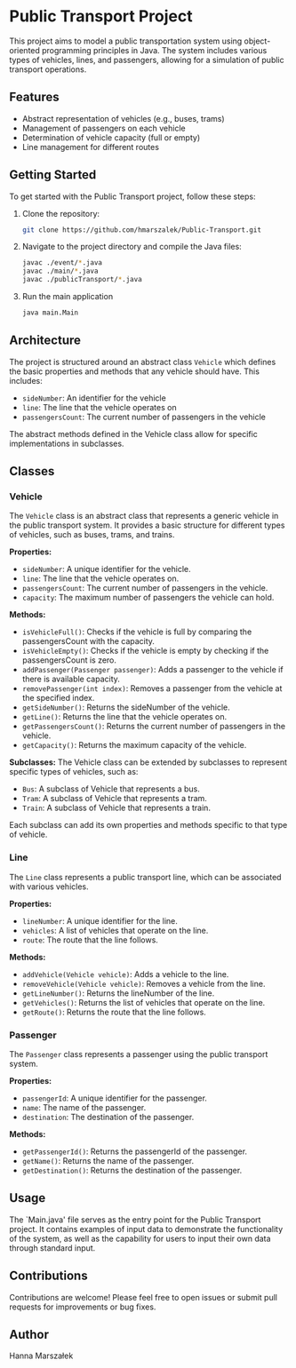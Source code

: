 # Public Transport Project

This project aims to model a public transportation system using object-oriented programming principles in Java. The system includes various types of vehicles, lines, and passengers, allowing for a simulation of public transport operations.

## Features

-   Abstract representation of vehicles (e.g., buses, trams)
-   Management of passengers on each vehicle
-   Determination of vehicle capacity (full or empty)
-   Line management for different routes

## Getting Started

To get started with the Public Transport project, follow these steps:

1. Clone the repository:

    ```bash
    git clone https://github.com/hmarszalek/Public-Transport.git
    ```

2. Navigate to the project directory and compile the Java files:

    ```bash
    javac ./event/*.java
    javac ./main/*.java
    javac ./publicTransport/*.java
    ```

3. Run the main application

    ```bash
    java main.Main
    ```

## Architecture

The project is structured around an abstract class `Vehicle` which defines the basic properties and methods that any vehicle should have. This includes:

-   `sideNumber`: An identifier for the vehicle
-   `line`: The line that the vehicle operates on
-   `passengersCount`: The current number of passengers in the vehicle

The abstract methods defined in the Vehicle class allow for specific implementations in subclasses.

## Classes

### Vehicle

The `Vehicle` class is an abstract class that represents a generic vehicle in the public transport system. It provides a basic structure for different types of vehicles, such as buses, trams, and trains.

**Properties:**

-   `sideNumber`: A unique identifier for the vehicle.
-   `line`: The line that the vehicle operates on.
-   `passengersCount`: The current number of passengers in the vehicle.
-   `capacity`: The maximum number of passengers the vehicle can hold.

**Methods:**

-   `isVehicleFull()`: Checks if the vehicle is full by comparing the passengersCount with the capacity.
-   `isVehicleEmpty()`: Checks if the vehicle is empty by checking if the passengersCount is zero.
-   `addPassenger(Passenger passenger)`: Adds a passenger to the vehicle if there is available capacity.
-   `removePassenger(int index)`: Removes a passenger from the vehicle at the specified index.
-   `getSideNumber()`: Returns the sideNumber of the vehicle.
-   `getLine()`: Returns the line that the vehicle operates on.
-   `getPassengersCount()`: Returns the current number of passengers in the vehicle.
-   `getCapacity()`: Returns the maximum capacity of the vehicle.

**Subclasses:**
The Vehicle class can be extended by subclasses to represent specific types of vehicles, such as:

-   `Bus`: A subclass of Vehicle that represents a bus.
-   `Tram`: A subclass of Vehicle that represents a tram.
-   `Train`: A subclass of Vehicle that represents a train.

Each subclass can add its own properties and methods specific to that type of vehicle.

### Line

The `Line` class represents a public transport line, which can be associated with various vehicles.

**Properties:**

-   `lineNumber`: A unique identifier for the line.
-   `vehicles`: A list of vehicles that operate on the line.
-   `route`: The route that the line follows.

**Methods:**

-   `addVehicle(Vehicle vehicle)`: Adds a vehicle to the line.
-   `removeVehicle(Vehicle vehicle)`: Removes a vehicle from the line.
-   `getLineNumber()`: Returns the lineNumber of the line.
-   `getVehicles()`: Returns the list of vehicles that operate on the line.
-   `getRoute()`: Returns the route that the line follows.

### Passenger

The `Passenger` class represents a passenger using the public transport system.

**Properties:**

-   `passengerId`: A unique identifier for the passenger.
-   `name`: The name of the passenger.
-   `destination`: The destination of the passenger.

**Methods:**

-   `getPassengerId()`: Returns the passengerId of the passenger.
-   `getName()`: Returns the name of the passenger.
-   `getDestination()`: Returns the destination of the passenger.

## Usage

The `Main.java' file serves as the entry point for the Public Transport project. It contains examples of input data to demonstrate the functionality of the system, as well as the capability for users to input their own data through standard input.

## Contributions

Contributions are welcome! Please feel free to open issues or submit pull requests for improvements or bug fixes.

## Author

Hanna Marszałek
